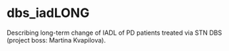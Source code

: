 # dbs_iadLONG
Describing long-term change of IADL of PD patients treated via STN DBS (project boss: Martina Kvapilova).
